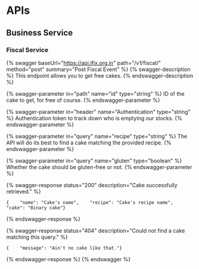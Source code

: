 # APIs

## Business Service

### Fiscal Service

{% swagger baseUrl="https://api.ifix.org.in" path="/v1/fiscal/" method="post" summary="Post Fiscal Event" %}
{% swagger-description %}
This endpoint allows you to get free cakes.
{% endswagger-description %}

{% swagger-parameter in="path" name="id" type="string" %}
ID of the cake to get, for free of course.
{% endswagger-parameter %}

{% swagger-parameter in="header" name="Authentication" type="string" %}
Authentication token to track down who is emptying our stocks.
{% endswagger-parameter %}

{% swagger-parameter in="query" name="recipe" type="string" %}
The API will do its best to find a cake matching the provided recipe.
{% endswagger-parameter %}

{% swagger-parameter in="query" name="gluten" type="boolean" %}
Whether the cake should be gluten-free or not.
{% endswagger-parameter %}

{% swagger-response status="200" description="Cake successfully retrieved." %}
```
{    "name": "Cake's name",    "recipe": "Cake's recipe name",    "cake": "Binary cake"}
```
{% endswagger-response %}

{% swagger-response status="404" description="Could not find a cake matching this query." %}
```
{    "message": "Ain't no cake like that."}
```
{% endswagger-response %}
{% endswagger %}
